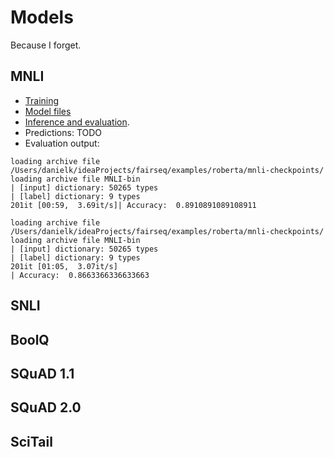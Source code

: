 # Models
Because I forget.

## MNLI 
 - [Training](https://github.com/danyaljj/fairseq/blob/master/examples/roberta/README.glue.md) 
 - [Model files](https://drive.google.com/drive/folders/1ysmtlOJo7qGypLRqyJeHe_CoG6mgsAhl?usp=sharing)
 - [Inference and evaluation](https://github.com/danyaljj/fairseq/blob/master/examples/roberta/glue_inference.py).  
 - Predictions: TODO 
 - Evaluation output:  
 ```
 loading archive file /Users/danielk/ideaProjects/fairseq/examples/roberta/mnli-checkpoints/
loading archive file MNLI-bin
| [input] dictionary: 50265 types
| [label] dictionary: 9 types
201it [00:59,  3.69it/s]| Accuracy:  0.8910891089108911

loading archive file /Users/danielk/ideaProjects/fairseq/examples/roberta/mnli-checkpoints/
loading archive file MNLI-bin
| [input] dictionary: 50265 types
| [label] dictionary: 9 types
201it [01:05,  3.07it/s]
| Accuracy:  0.8663366336633663
 ```
 

## SNLI 

## BoolQ 


## SQuAD 1.1 

## SQuAD 2.0 

## SciTail 

## 
